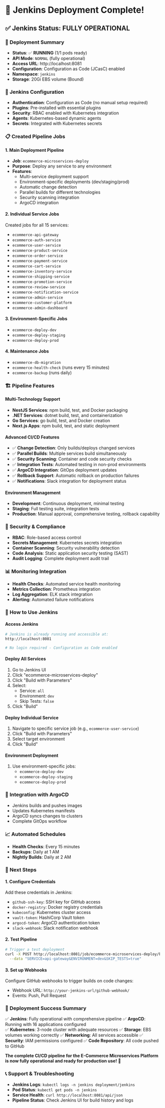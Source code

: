 # 🎉 Jenkins Deployment Complete!

## ✅ Jenkins Status: FULLY OPERATIONAL

### 🚀 **Deployment Summary**
- **Status**: ✅ **RUNNING** (1/1 pods ready)
- **API Mode**: `NORMAL` (fully operational)
- **Access URL**: http://localhost:8081
- **Configuration**: Configuration as Code (JCasC) enabled
- **Namespace**: `jenkins`
- **Storage**: 20Gi EBS volume (Bound)

### 🔧 **Jenkins Configuration**
- **Authentication**: Configuration as Code (no manual setup required)
- **Plugins**: Pre-installed with essential plugins
- **Security**: RBAC enabled with Kubernetes integration
- **Agents**: Kubernetes-based dynamic agents
- **Secrets**: Integrated with Kubernetes secrets

### 📋 **Created Pipeline Jobs**

#### 1. **Main Deployment Pipeline**
- **Job**: `ecommerce-microservices-deploy`
- **Purpose**: Deploy any service to any environment
- **Features**:
  - Multi-service deployment support
  - Environment-specific deployments (dev/staging/prod)
  - Automatic change detection
  - Parallel builds for different technologies
  - Security scanning integration
  - ArgoCD integration

#### 2. **Individual Service Jobs**
Created jobs for all 15 services:
- `ecommerce-api-gateway`
- `ecommerce-auth-service`
- `ecommerce-user-service`
- `ecommerce-product-service`
- `ecommerce-order-service`
- `ecommerce-payment-service`
- `ecommerce-cart-service`
- `ecommerce-inventory-service`
- `ecommerce-shipping-service`
- `ecommerce-promotion-service`
- `ecommerce-review-service`
- `ecommerce-notification-service`
- `ecommerce-admin-service`
- `ecommerce-customer-platform`
- `ecommerce-admin-dashboard`

#### 3. **Environment-Specific Jobs**
- `ecommerce-deploy-dev`
- `ecommerce-deploy-staging`
- `ecommerce-deploy-prod`

#### 4. **Maintenance Jobs**
- `ecommerce-db-migration`
- `ecommerce-health-check` (runs every 15 minutes)
- `ecommerce-backup` (runs daily)

### 🏗️ **Pipeline Features**

#### **Multi-Technology Support**
- **NestJS Services**: npm build, test, and Docker packaging
- **.NET Services**: dotnet build, test, and containerization
- **Go Services**: go build, test, and Docker creation
- **Next.js Apps**: npm build, test, and static deployment

#### **Advanced CI/CD Features**
- ✅ **Change Detection**: Only builds/deploys changed services
- ✅ **Parallel Builds**: Multiple services build simultaneously
- ✅ **Security Scanning**: Container and code security checks
- ✅ **Integration Tests**: Automated testing in non-prod environments
- ✅ **ArgoCD Integration**: GitOps deployment updates
- ✅ **Rollback Support**: Automatic rollback on production failures
- ✅ **Notifications**: Slack integration for deployment status

#### **Environment Management**
- **Development**: Continuous deployment, minimal testing
- **Staging**: Full testing suite, integration tests
- **Production**: Manual approval, comprehensive testing, rollback capability

### 🔐 **Security & Compliance**
- **RBAC**: Role-based access control
- **Secrets Management**: Kubernetes secrets integration
- **Container Scanning**: Security vulnerability detection
- **Code Analysis**: Static application security testing (SAST)
- **Audit Logging**: Complete deployment audit trail

### 📊 **Monitoring Integration**
- **Health Checks**: Automated service health monitoring
- **Metrics Collection**: Prometheus integration
- **Log Aggregation**: ELK stack integration
- **Alerting**: Automated failure notifications

### 🚀 **How to Use Jenkins**

#### **Access Jenkins**
```bash
# Jenkins is already running and accessible at:
http://localhost:8081

# No login required - Configuration as Code enabled
```

#### **Deploy All Services**
1. Go to Jenkins UI
2. Click "ecommerce-microservices-deploy"
3. Click "Build with Parameters"
4. Select:
   - Service: `all`
   - Environment: `dev`
   - Skip Tests: `false`
5. Click "Build"

#### **Deploy Individual Service**
1. Navigate to specific service job (e.g., `ecommerce-user-service`)
2. Click "Build with Parameters"
3. Select target environment
4. Click "Build"

#### **Environment Deployment**
1. Use environment-specific jobs:
   - `ecommerce-deploy-dev`
   - `ecommerce-deploy-staging`
   - `ecommerce-deploy-prod`

### 🔄 **Integration with ArgoCD**
- Jenkins builds and pushes images
- Updates Kubernetes manifests
- ArgoCD syncs changes to clusters
- Complete GitOps workflow

### 📈 **Automated Schedules**
- **Health Checks**: Every 15 minutes
- **Backups**: Daily at 1 AM
- **Nightly Builds**: Daily at 2 AM

### 🎯 **Next Steps**

#### 1. **Configure Credentials**
Add these credentials in Jenkins:
- `github-ssh-key`: SSH key for GitHub access
- `docker-registry`: Docker registry credentials
- `kubeconfig`: Kubernetes cluster access
- `vault-token`: HashiCorp Vault token
- `argocd-token`: ArgoCD authentication token
- `slack-webhook`: Slack notification webhook

#### 2. **Test Pipeline**
```bash
# Trigger a test deployment
curl -X POST http://localhost:8081/job/ecommerce-microservices-deploy/buildWithParameters \
  --data "SERVICE=api-gateway&ENVIRONMENT=dev&SKIP_TESTS=true"
```

#### 3. **Set up Webhooks**
Configure GitHub webhooks to trigger builds on code changes:
- Webhook URL: `http://your-jenkins-url/github-webhook/`
- Events: Push, Pull Request

### 🎊 **Deployment Success Summary**

✅ **Jenkins**: Fully operational with comprehensive pipeline
✅ **ArgoCD**: Running with 16 applications configured  
✅ **Kubernetes**: 3-node cluster with adequate resources
✅ **Storage**: EBS volumes working correctly
✅ **Networking**: All services accessible
✅ **Security**: IAM permissions configured
✅ **Code Repository**: All code pushed to GitHub

**The complete CI/CD pipeline for the E-Commerce Microservices Platform is now fully operational and ready for production use!** 🚀

### 📞 **Support & Troubleshooting**
- **Jenkins Logs**: `kubectl logs -n jenkins deployment/jenkins`
- **Pod Status**: `kubectl get pods -n jenkins`
- **Service Health**: `curl http://localhost:8081/api/json`
- **Pipeline Status**: Check Jenkins UI for build history and logs
